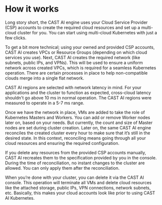 # How it works

Long story short, the CAST AI engine uses your Cloud Service Provider (CSP) accounts to create the required cloud
resources and set up a multi-cloud cluster for you. You can start using multi-cloud Kubernetes with just a few clicks.

To get a bit more technical; using your owned and provided CSP accounts, CAST AI creates VPCs
or Resource Groups (depending on which cloud services you use). Next, CAST AI creates the required network (like
subnets, public IPs, and VPNs). This will be used to ensure a uniform network across created VPCs, which is required for a seamless Kubernetes
operation. There are certain processes in place to help non-compatible clouds merge into a single flat network.

CAST AI regions are selected with network latency in mind. For your applications and the cluster to
function as expected, cross-cloud latency shouldn't go above 10 ms in normal operation. The CAST AI regions were measured to
operate in a 5-7 ms range.

Once we have the network in place, VMs are added to take the role of Kubernetes Masters and Workers. You can add or
remove Worker nodes later on, based on your needs. But currently, the count and size of Master nodes are set during
cluster creation. Later on, the same CAST AI engine reconciles the created cluster every hour to make sure that it’s
still in the desired state. In this context, reconciling means going through all your cloud resources and ensuring the
required configuration.

If you delete any resources from the provided CSP accounts manually, CAST AI recreates them to the specification
provided by you in the console. During the time of reconciliation, no instant changes to the cluster are allowed. You
can only apply them after the reconciliation.

When you’re done with your cluster, you can delete it via the CAST AI console. This operation will terminate all VMs
and delete cloud resources like the attached storage, public IPs, VPN connections, network subnets, etc. Basically, this
makes your cloud accounts look like prior to using CAST AI Kubernetes.
